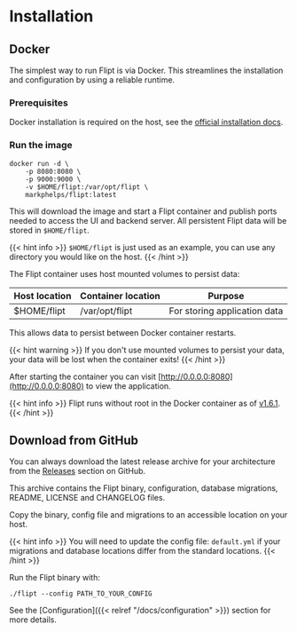 # Installation

## Docker

The simplest way to run Flipt is via Docker. This streamlines the installation and configuration by using a reliable runtime.

### Prerequisites

Docker installation is required on the host, see the [official installation docs](https://docs.docker.com/install/).

### Run the image

```shell
docker run -d \
    -p 8080:8080 \
    -p 9000:9000 \
    -v $HOME/flipt:/var/opt/flipt \
    markphelps/flipt:latest
```

This will download the image and start a Flipt container and publish ports needed to access the UI and backend server. All persistent Flipt data will be stored in `$HOME/flipt`.

{{< hint info >}}
`$HOME/flipt` is just used as an example, you can use any directory you would like on the host.
{{< /hint >}}

The Flipt container uses host mounted volumes to persist data:

| Host location | Container location | Purpose |
|---|---|---|
| $HOME/flipt  | /var/opt/flipt | For storing application data |

This allows data to persist between Docker container restarts.

{{< hint warning >}}
If you don't use mounted volumes to persist your data, your data will be lost when the container exits!
{{< /hint >}}

After starting the container you can visit [http://0.0.0.0:8080](http://0.0.0.0:8080) to view the application.

{{< hint info >}}
Flipt runs without root in the Docker container as of [v1.6.1](https://github.com/markphelps/flipt/releases/tag/v1.6.1).
{{< /hint >}}

## Download from GitHub

You can always download the latest release archive for your architecture from the [Releases](https://github.com/markphelps/flipt/releases) section on GitHub.

This archive contains the Flipt binary, configuration, database migrations, README, LICENSE and CHANGELOG files.

Copy the binary, config file and migrations to an accessible location on your host.

{{< hint info >}}
You will need to update the config file: `default.yml` if your migrations and database locations differ from the standard locations.
{{< /hint >}}

Run the Flipt binary with:

```shell
./flipt --config PATH_TO_YOUR_CONFIG
```

See the [Configuration]({{< relref "/docs/configuration" >}}) section for more details.
